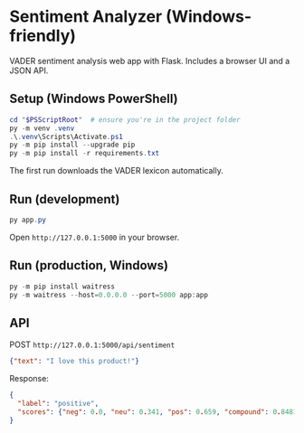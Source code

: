 # Sentiment Analyzer (Windows-friendly)

VADER sentiment analysis web app with Flask. Includes a browser UI and a JSON API.

## Setup (Windows PowerShell)

```powershell
cd "$PSScriptRoot"  # ensure you're in the project folder
py -m venv .venv
.\.venv\Scripts\Activate.ps1
py -m pip install --upgrade pip
py -m pip install -r requirements.txt
```

The first run downloads the VADER lexicon automatically.

## Run (development)

```powershell
py app.py
```

Open `http://127.0.0.1:5000` in your browser.

## Run (production, Windows)

```powershell
py -m pip install waitress
py -m waitress --host=0.0.0.0 --port=5000 app:app
```

## API

POST `http://127.0.0.1:5000/api/sentiment`

```json
{"text": "I love this product!"}
```

Response:

```json
{
  "label": "positive",
  "scores": {"neg": 0.0, "neu": 0.341, "pos": 0.659, "compound": 0.8481}
}
```





